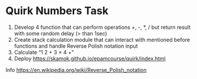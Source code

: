# Quirk Numbers Task
1. Develop 4 function that can perform operations +, -, *, / but return result with some random delay (> than 1sec)​
2. Create stack calculation module that can interact with mentioned before functions and handle Reverse Polish notation input​
3. Calculate “1 2 + 3 × 4 +”​
4. Deploy https://skamok.github.io/epamcourse/quirk/index.html

Info https://en.wikipedia.org/wiki/Reverse_Polish_notation
